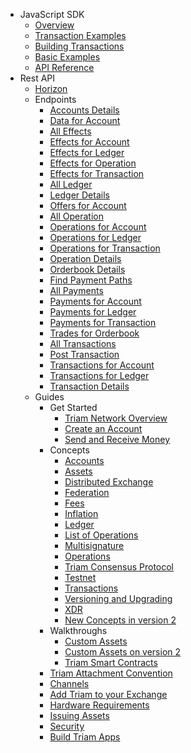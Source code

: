 * JavaScript SDK
  * [Overview](docs/overview#overview)
  * [Transaction Examples](docs/base-examples.md)
  * [Building Transactions](docs/building-transactions.md)
  * [Basic Examples](docs/examples.md)
  * [API Reference](https://triamnetwork.github.io/triam-sdk/)
* Rest API
  * [Horizon](docs/restapi.md)
  * Endpoints
    * [Accounts Details](docs/endpoints/accounts-single.md)
    * [Data for Account](docs/endpoints/data-for-account.md)
    * [All Effects](docs/endpoints/effects-all.md)
    * [Effects for Account](docs/endpoints/effects-for-account.md)
    * [Effects for Ledger](docs/endpoints/effects-for-ledger.md)
    * [Effects for Operation](docs/endpoints/effects-for-operation.md)
    * [Effects for Transaction](docs/endpoints/effects-for-transaction.md)
    * [All Ledger](docs/endpoints/ledgers-all.md)
    * [Ledger Details](docs/endpoints/ledgers-single.md)
    * [Offers for Account](docs/endpoints/offers-for-account.md)
    * [All Operation](docs/endpoints/operations-all.md)
    * [Operations for Account](docs/endpoints/operations-for-account.md)
    * [Operations for Ledger](docs/endpoints/operations-for-ledger.md)
    * [Operations for Transaction](docs/endpoints/operations-for-transaction.md)
    * [Operation Details](docs/endpoints/operations-single.md)
    * [Orderbook Details](docs/endpoints/orderbook-details.md)
    * [Find Payment Paths](docs/endpoints/path-finding.md)
    * [All Payments](docs/endpoints/payments-all.md)
    * [Payments for Account](docs/endpoints/payments-for-account.md)
    * [Payments for Ledger](docs/endpoints/payments-for-ledger.md)
    * [Payments for Transaction](docs/endpoints/payments-for-transaction.md)
    * [Trades for Orderbook](docs/endpoints/trades-for-orderbook.md)
    * [All Transactions](docs/endpoints/transactions-all.md)
    * [Post Transaction](docs/endpoints/transactions-create.md)
    * [Transactions for Account](docs/endpoints/transactions-for-account.md)
    * [Transactions for Ledger](docs/endpoints/transactions-for-ledger.md)
    * [Transaction Details](docs/endpoints/transactions-single.md)
  * Guides
    * Get Started
      * [Triam Network Overview](docs/guides/get-started/overview.md)
      * [Create an Account](docs/guides/get-started/create-account.md)
      * [Send and Receive Money](docs/guides/get-started/transactions.md)
    * Concepts
      * [Accounts](docs/guides/concepts/accounts.md)
      * [Assets](docs/guides/concepts/assets.md)
      * [Distributed Exchange](docs/guides/concepts/exchange.md)
      * [Federation](docs/guides/concepts/federation.md)
      * [Fees](docs/guides/concepts/fees.md)
      * [Inflation](docs/guides/concepts/inflation.md)
      * [Ledger](docs/guides/concepts/ledger.md)
      * [List of Operations](docs/guides/concepts/list-of-operations.md)
      * [Multisignature](docs/guides/concepts/multi-sig.md)
      * [Operations](docs/guides/concepts/operations.md)
      * [Triam Consensus Protocol](docs/guides/concepts/scp.md)
      * [Testnet](docs/guides/concepts/test-net.md)
      * [Transactions](docs/guides/concepts/transactions.md)
      * [Versioning and Upgrading](docs/guides/concepts/versioning.md)
      * [XDR](docs/guides/concepts/xdr.md)
      * [New Concepts in version 2](docs/guides/concepts/new-concepts-v2.md)
    * Walkthroughs
      * [Custom Assets](docs/guides/walk-throughs/custom-assets.md)
      * [Custom Assets on version 2](docs/guides/walk-throughs/custom-assets-v2.md)
      * [Triam Smart Contracts](docs/guides/walk-throughs/stellar-smart-contracts.md)
    * [Triam Attachment Convention](docs/guides/attachment.md)
    * [Channels](docs/guides/channels.md)
    * [Add Triam to your Exchange](docs/guides/exchange.md)
    * [Hardware Requirements](docs/guides/hardware.md)
    * [Issuing Assets](docs/guides/issuing-assets.md)
    * [Security](docs/guides/security.md)
    * [Build Triam Apps](docs/guides/things-to-build.md)
    <!-- * [Contribution Guide](docs/guides/contributing.md) -->

